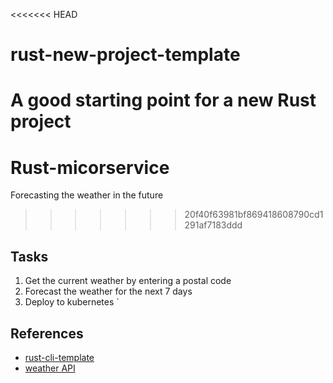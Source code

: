 <<<<<<< HEAD
# rust-new-project-template

A good starting point for a new Rust project
=======
# Rust-micorservice
Forecasting the weather in the future
>>>>>>> 20f40f63981bf869418608790cd1291af7183ddd

## Tasks

1. Get the current weather by entering a postal code
2. Forecast the weather for the next 7 days
3. Deploy to kubernetes
`
## References

* [rust-cli-template](https://github.com/kbknapp/rust-cli-template)
* [weather API](https://www.weatherapi.com/my/)
